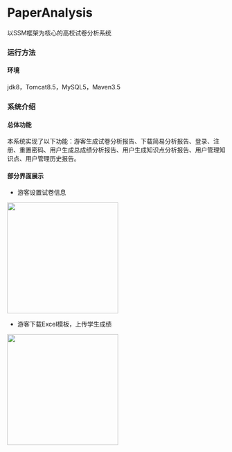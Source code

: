 # PaperAnalysis
以SSM框架为核心的高校试卷分析系统

### 运行方法
#### 环境
jdk8，Tomcat8.5，MySQL5，Maven3.5

### 系统介绍
#### 总体功能
本系统实现了以下功能：游客生成试卷分析报告、下载简易分析报告、登录、注册、重置密码、用户生成总成绩分析报告、用户生成知识点分析报告、用户管理知识点、用户管理历史报告。

#### 部分界面展示
- 游客设置试卷信息
<img src="https://github.com/mranye/PaperAnalysis/blob/master/readmeimg/%E6%B8%B8%E5%AE%A2%E8%AE%BE%E7%BD%AE%E8%AF%95%E5%8D%B7%E4%BF%A1%E6%81%AF.png" height=256  />

- 游客下载Excel模板，上传学生成绩
<img src="https://github.com/mranye/PaperAnalysis/blob/master/readmeimg/%E6%B8%B8%E5%AE%A2%E4%B8%8B%E8%BD%BD%E6%A8%A1%E6%9D%BF%E5%B9%B6%E5%BD%95%E5%85%A5%E5%AD%A6%E7%94%9F%E6%88%90%E7%BB%A9.png" height=256  />


